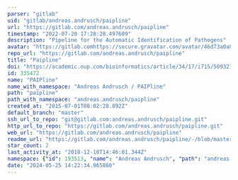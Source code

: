 ```yaml
---
parser: "gitlab"
uid: "gitlab/andreas.andrusch/paipline"
url: "https://gitlab.com/andreas.andrusch/paipline"
timestamp: "2022-07-20 17:28:28.497609"
description: "Pipeline for the Automatic Identification of Pathogens"
avatar: "https://gitlab.comhttps://secure.gravatar.com/avatar/46d73a0a8c631b9581aba4f1401e4b80?s=80&d=identicon"
repo_url: "https://gitlab.com/andreas.andrusch/paipline"
title: "Paipline"
doi: "https://academic.oup.com/bioinformatics/article/34/17/i715/5093217"
id: 335472
name: "PAIPline"
name_with_namespace: "Andreas Andrusch / PAIPline"
path: "paipline"
path_with_namespace: "andreas.andrusch/paipline"
created_at: "2015-07-01T08:02:28.892Z"
default_branch: "master"
ssh_url_to_repo: "git@gitlab.com:andreas.andrusch/paipline.git"
http_url_to_repo: "https://gitlab.com/andreas.andrusch/paipline.git"
web_url: "https://gitlab.com/andreas.andrusch/paipline"
readme_url: "https://gitlab.com/andreas.andrusch/paipline/-/blob/master/README.md"
star_count: 2
last_activity_at: "2018-12-10T14:46:01.344Z"
namespace: {"id": 193513, "name": "Andreas Andrusch", "path": "andreas.andrusch", "kind": "user", "full_path": "andreas.andrusch", "parent_id": null, "avatar_url": "https://secure.gravatar.com/avatar/46d73a0a8c631b9581aba4f1401e4b80?s=80&d=identicon", "web_url": "https://gitlab.com/andreas.andrusch"}
date: "2024-05-25 14:22:34.965860"
---
```

